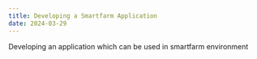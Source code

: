 ```yaml
---
title: Developing a Smartfarm Application
date: 2024-03-29
---
```


Developing an application which can be used in smartfarm environment

<!-- more -->

<!-- I am currently developing an app and a pest treatment prototype for smart farming using an open-source pest detection API. If you are interested in this project or would like to offer assistance, please feel free to contact me. -->
